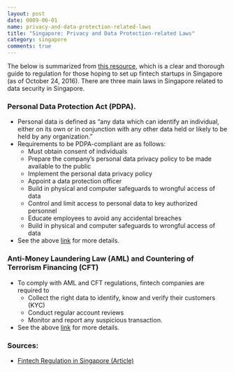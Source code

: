 ```yaml
---
layout: post
date: 0009-06-01
name: privacy-and-data-protection-related-laws
title: "Singapore: Privacy and Data Protection-related Laws"
category: singapore
comments: true
---
```



The below is summarized from [this resource](http://learn.asialawnetwork.com/2016/10/24/fintech-regulations-in-singapore-what-you-need-to-know-simplified/), which is a clear and thorough guide to regulation for those hoping to set up fintech startups in Singapore (as of October 24, 2016).
There are three main laws in Singapore related to data security in Singapore.

### Personal Data Protection Act (PDPA). 
   * Personal data is defined as “any data which can identify an individual, either on its own or in conjunction with any other data held or likely to be held by any organization.” 
   * Requirements to be PDPA-compliant are as follows: 
      * Must obtain consent of individuals 
      * Prepare the company’s personal data privacy policy to be made available to the public 
      * Implement the personal data privacy policy 
      * Appoint a data protection officer 
      * Build in physical and computer safeguards to wrongful access of data 
      * Control and limit access to personal data to key authorized personnel 
      * Educate employees to avoid any accidental breaches 
      * Build in physical and computer safeguards to wrongful access of data 
   * See the above [link](http://learn.asialawnetwork.com/2016/10/24/fintech-regulations-in-singapore-what-you-need-to-know-simplified/) for more details. 

### Anti-Money Laundering Law (AML) and Countering of Terrorism Financing (CFT)
   * To comply with AML and CFT regulations, fintech companies are required to 
      * Collect the right data to identify, know and verify their customers (KYC) 
      * Conduct regular account reviews 
      * Monitor and report any suspicious transaction. 
   * See the above [link](http://learn.asialawnetwork.com/2016/10/24/fintech-regulations-in-singapore-what-you-need-to-know-simplified/) for more details.

### Sources:
   * [Fintech Regulation in Singapore (Article)](http://learn.asialawnetwork.com/2016/10/24/fintech-regulations-in-singapore-what-you-need-to-know-simplified/) 
